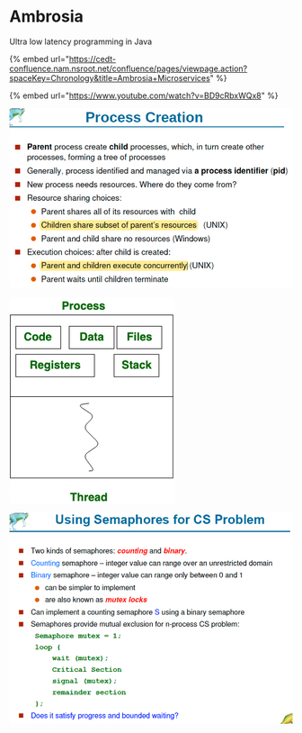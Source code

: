 # Ambrosia

Ultra low latency programming in Java 

{% embed url="https://cedt-confluence.nam.nsroot.net/confluence/pages/viewpage.action?spaceKey=Chronology&title=Ambrosia+Microservices" %}

{% embed url="https://www.youtube.com/watch?v=BD9cRbxWQx8" %}





![](../.gitbook/assets/image%20%2889%29.png)

![](../.gitbook/assets/image%20%28144%29.png)

![](../.gitbook/assets/image%20%28133%29.png)



